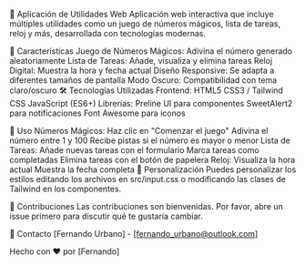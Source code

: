 🚀 Aplicación de Utilidades Web
Aplicación web interactiva que incluye múltiples utilidades como un juego de números mágicos, lista de tareas, reloj y más, desarrollada con tecnologías modernas.

🌟 Características
Juego de Números Mágicos: Adivina el número generado aleatoriamente
Lista de Tareas: Añade, visualiza y elimina tareas
Reloj Digital: Muestra la hora y fecha actual
Diseño Responsive: Se adapta a diferentes tamaños de pantalla
Modo Oscuro: Compatibilidad con tema claro/oscuro
🛠️ Tecnologías Utilizadas
Frontend:
HTML5
CSS3 / Tailwind CSS
JavaScript (ES6+)
Librerías:
Preline UI para componentes
SweetAlert2 para notificaciones
Font Awesome para iconos

🎯 Uso
Números Mágicos:
Haz clic en "Comenzar el juego"
Adivina el número entre 1 y 100
Recibe pistas si el número es mayor o menor
Lista de Tareas:
Añade nuevas tareas con el formulario
Marca tareas como completadas
Elimina tareas con el botón de papelera
Reloj:
Visualiza la hora actual
Muestra la fecha completa
🎨 Personalización
Puedes personalizar los estilos editando los archivos en src/input.css o modificando las clases de Tailwind en los componentes.



👏 Contribuciones
Las contribuciones son bienvenidas. Por favor, abre un issue primero para discutir qué te gustaría cambiar.

📧 Contacto
[Fernando Urbano] - [fernando_urbano@outlook.com]

Hecho con ❤️ por [Fernando]

